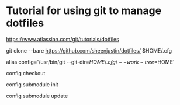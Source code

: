 # Tutorial for using git to manage dotfiles
https://www.atlassian.com/git/tutorials/dotfiles


git clone --bare https://github.com/sheenjustin/dotfiles/ $HOME/.cfg

alias config='/usr/bin/git --git-dir=$HOME/.cfg/ --work-tree=$HOME'

config checkout

config submodule init

config submodule update


